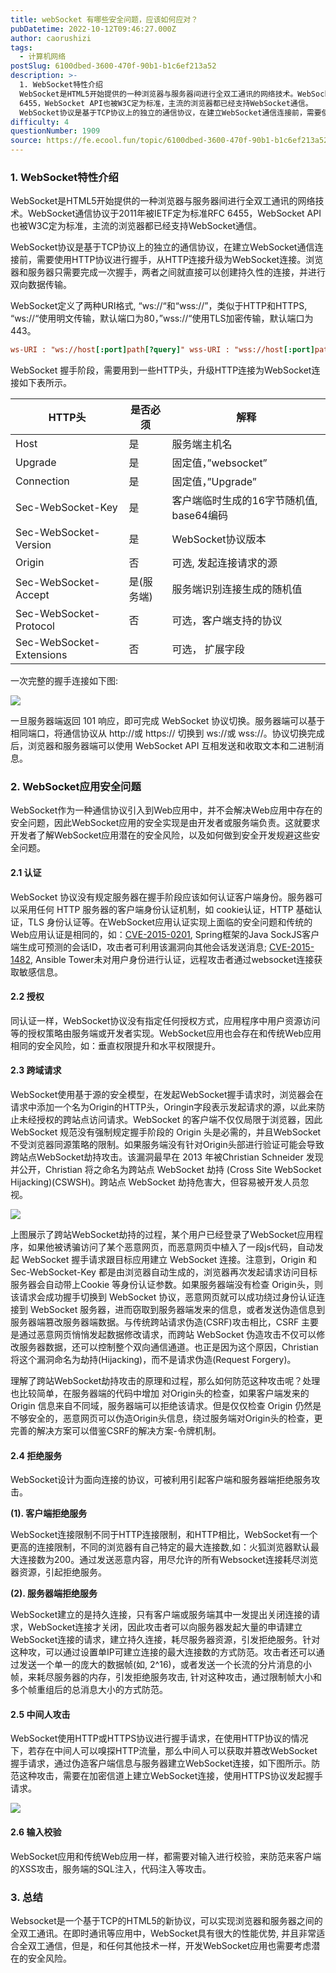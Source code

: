 ```yaml
---
title: webSocket 有哪些安全问题，应该如何应对？
pubDatetime: 2022-10-12T09:46:27.000Z
author: caorushizi
tags:
  - 计算机网络
postSlug: 6100dbed-3600-470f-90b1-b1c6ef213a52
description: >-
  1. WebSocket特性介绍
  WebSocket是HTML5开始提供的一种浏览器与服务器间进行全双工通讯的网络技术。WebSocket通信协议于2011年被IETF定为标准RFC
  6455，WebSocket API也被W3C定为标准，主流的浏览器都已经支持WebSocket通信。
  WebSocket协议是基于TCP协议上的独立的通信协议，在建立WebSocket通信连接前，需要使用HTTP协
difficulty: 4
questionNumber: 1909
source: https://fe.ecool.fun/topic/6100dbed-3600-470f-90b1-b1c6ef213a52
---
```


### 1. WebSocket特性介绍

WebSocket是HTML5开始提供的一种浏览器与服务器间进行全双工通讯的网络技术。WebSocket通信协议于2011年被IETF定为标准RFC 6455，WebSocket API也被W3C定为标准，主流的浏览器都已经支持WebSocket通信。

WebSocket协议是基于TCP协议上的独立的通信协议，在建立WebSocket通信连接前，需要使用HTTP协议进行握手，从HTTP连接升级为WebSocket连接。浏览器和服务器只需要完成一次握手，两者之间就直接可以创建持久性的连接，并进行双向数据传输。

WebSocket定义了两种URI格式, “ws://“和“wss://”，类似于HTTP和HTTPS, “ws://“使用明文传输，默认端口为80，”wss://“使用TLS加密传输，默认端口为443。

```ini
ws-URI : "ws://host[:port]path[?query]" wss-URI : "wss://host[:port]path[?query]"复制代码
```

WebSocket 握手阶段，需要用到一些HTTP头，升级HTTP连接为WebSocket连接如下表所示。

| HTTP头                   | 是否必须   | 解释                                     |
| ------------------------ | ---------- | ---------------------------------------- |
| Host                     | 是         | 服务端主机名                             |
| Upgrade                  | 是         | 固定值，”websocket”                      |
| Connection               | 是         | 固定值，”Upgrade”                        |
| Sec-WebSocket-Key        | 是         | 客户端临时生成的16字节随机值, base64编码 |
| Sec-WebSocket-Version    | 是         | WebSocket协议版本                        |
| Origin                   | 否         | 可选, 发起连接请求的源                   |
| Sec-WebSocket-Accept     | 是(服务端) | 服务端识别连接生成的随机值               |
| Sec-WebSocket-Protocol   | 否         | 可选，客户端支持的协议                   |
| Sec-WebSocket-Extensions | 否         | 可选， 扩展字段                          |

一次完整的握手连接如下图:

![](https://p1-jj.byteimg.com/tos-cn-i-t2oaga2asx/gold-user-assets/2018/11/5/166e31708ccb6601~tplv-t2oaga2asx-zoom-in-crop-mark:4536:0:0:0.image)

一旦服务器端返回 101 响应，即可完成 WebSocket 协议切换。服务器端可以基于相同端口，将通信协议从 http://或 https:// 切换到 ws://或 wss://。协议切换完成后，浏览器和服务器端可以使用 WebSocket API 互相发送和收取文本和二进制消息。

### 2. WebSocket应用安全问题

WebSocket作为一种通信协议引入到Web应用中，并不会解决Web应用中存在的安全问题，因此WebSocket应用的安全实现是由开发者或服务端负责。这就要求开发者了解WebSocket应用潜在的安全风险，以及如何做到安全开发规避这些安全问题。

#### 2.1 认证

WebSocket 协议没有规定服务器在握手阶段应该如何认证客户端身份。服务器可以采用任何 HTTP 服务器的客户端身份认证机制，如 cookie认证，HTTP 基础认证，TLS 身份认证等。在WebSocket应用认证实现上面临的安全问题和传统的Web应用认证是相同的，如：[CVE-2015-0201](https://cve.mitre.org/cgi-bin/cvename.cgi?name=CVE-2015-0201), Spring框架的Java SockJS客户端生成可预测的会话ID，攻击者可利用该漏洞向其他会话发送消息; [CVE-2015-1482](https://cve.mitre.org/cgi-bin/cvename.cgi?name=CVE-2015-1482), Ansible Tower未对用户身份进行认证，远程攻击者通过websocket连接获取敏感信息。

#### 2.2 授权

同认证一样，WebSocket协议没有指定任何授权方式，应用程序中用户资源访问等的授权策略由服务端或开发者实现。WebSocket应用也会存在和传统Web应用相同的安全风险，如：垂直权限提升和水平权限提升。

#### 2.3 跨域请求

WebSocket使用基于源的安全模型，在发起WebSocket握手请求时，浏览器会在请求中添加一个名为Origin的HTTP头，Oringin字段表示发起请求的源，以此来防止未经授权的跨站点访问请求。WebSocket 的客户端不仅仅局限于浏览器，因此 WebSocket 规范没有强制规定握手阶段的 Origin 头是必需的，并且WebSocket不受浏览器同源策略的限制。如果服务端没有针对Origin头部进行验证可能会导致跨站点WebSocket劫持攻击。该漏洞最早在 2013 年被Christian Schneider 发现并公开，Christian 将之命名为跨站点 WebSocket 劫持 (Cross Site WebSocket Hijacking)(CSWSH)。跨站点 WebSocket 劫持危害大，但容易被开发人员忽视。

![](https://p1-jj.byteimg.com/tos-cn-i-t2oaga2asx/gold-user-assets/2018/11/5/166e31708cdaca2e~tplv-t2oaga2asx-zoom-in-crop-mark:4536:0:0:0.image)

上图展示了跨站WebSocket劫持的过程，某个用户已经登录了WebSocket应用程序，如果他被诱骗访问了某个恶意网页，而恶意网页中植入了一段js代码，自动发起 WebSocket 握手请求跟目标应用建立 WebSocket 连接。注意到，Origin 和 Sec-WebSocket-Key 都是由浏览器自动生成的，浏览器再次发起请求访问目标服务器会自动带上Cookie 等身份认证参数。如果服务器端没有检查 Origin头，则该请求会成功握手切换到 WebSocket 协议，恶意网页就可以成功绕过身份认证连接到 WebSocket 服务器，进而窃取到服务器端发来的信息，或者发送伪造信息到服务器端篡改服务器端数据。与传统跨站请求伪造(CSRF)攻击相比，CSRF 主要是通过恶意网页悄悄发起数据修改请求，而跨站 WebSocket 伪造攻击不仅可以修改服务器数据，还可以控制整个双向通信通道。也正是因为这个原因，Christian 将这个漏洞命名为劫持(Hijacking)，而不是请求伪造(Request Forgery)。

理解了跨站WebSocket劫持攻击的原理和过程，那么如何防范这种攻击呢？处理也比较简单，在服务器端的代码中增加 对Origin头的检查，如果客户端发来的 Origin 信息来自不同域，服务器端可以拒绝该请求。但是仅仅检查 Origin 仍然是不够安全的，恶意网页可以伪造Origin头信息，绕过服务端对Origin头的检查，更完善的解决方案可以借鉴CSRF的解决方案-令牌机制。

#### 2.4 拒绝服务

WebSocket设计为面向连接的协议，可被利用引起客户端和服务器端拒绝服务攻击。

**(1). 客户端拒绝服务**

WebSocket连接限制不同于HTTP连接限制，和HTTP相比，WebSocket有一个更高的连接限制，不同的浏览器有自己特定的最大连接数,如：火狐浏览器默认最大连接数为200。通过发送恶意内容，用尽允许的所有Websocket连接耗尽浏览器资源，引起拒绝服务。

**(2). 服务器端拒绝服务**

WebSocket建立的是持久连接，只有客户端或服务端其中一发提出关闭连接的请求，WebSocket连接才关闭，因此攻击者可以向服务器发起大量的申请建立WebSocket连接的请求，建立持久连接，耗尽服务器资源，引发拒绝服务。针对这种攻，可以通过设置单IP可建立连接的最大连接数的方式防范。攻击者还可以通过发送一个单一的庞大的数据帧(如, 2^16)，或者发送一个长流的分片消息的小帧，来耗尽服务器的内存，引发拒绝服务攻击, 针对这种攻击，通过限制帧大小和多个帧重组后的总消息大小的方式防范。

#### 2.5 中间人攻击

WebSocket使用HTTP或HTTPS协议进行握手请求，在使用HTTP协议的情况下，若存在中间人可以嗅探HTTP流量，那么中间人可以获取并篡改WebSocket握手请求，通过伪造客户端信息与服务器建立WebSocket连接，如下图所示。防范这种攻击，需要在加密信道上建立WebSocket连接，使用HTTPS协议发起握手请求。

![](https://p1-jj.byteimg.com/tos-cn-i-t2oaga2asx/gold-user-assets/2018/11/5/166e31708ced092b~tplv-t2oaga2asx-zoom-in-crop-mark:4536:0:0:0.image)

#### 2.6 输入校验

WebSocket应用和传统Web应用一样，都需要对输入进行校验，来防范来客户端的XSS攻击，服务端的SQL注入，代码注入等攻击。

### 3. 总结

Websocket是一个基于TCP的HTML5的新协议，可以实现浏览器和服务器之间的全双工通讯。在即时通讯等应用中，WebSocket具有很大的性能优势, 并且非常适合全双工通信，但是，和任何其他技术一样，开发WebSocket应用也需要考虑潜在的安全风险。

